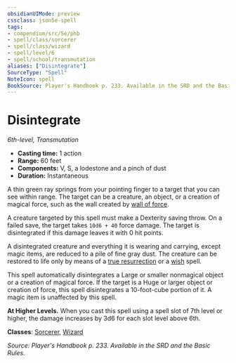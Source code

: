 ```yaml
---
obsidianUIMode: preview
cssclass: json5e-spell
tags:
- compendium/src/5e/phb
- spell/class/sorcerer
- spell/class/wizard
- spell/level/6
- spell/school/transmutation
aliases: ["Disintegrate"]
SourceType: "Spell"
NoteIcon: spell
BookSource: Player's Handbook p. 233. Available in the SRD and the Basic Rules.
---
```

# Disintegrate
*6th-level, Transmutation*  

- **Casting time:** 1 action
- **Range:** 60 feet
- **Components:** V, S, a lodestone and a pinch of dust
- **Duration:** Instantaneous

A thin green ray springs from your pointing finger to a target that you can see within range. The target can be a creature, an object, or a creation of magical force, such as the wall created by [wall of force](/3-Mechanics/CLI/spells/wall-of-force.md).

A creature targeted by this spell must make a Dexterity saving throw. On a failed save, the target takes `10d6 + 40` force damage. The target is disintegrated if this damage leaves it with 0 hit points.

A disintegrated creature and everything it is wearing and carrying, except magic items, are reduced to a pile of fine gray dust. The creature can be restored to life only by means of a [true resurrection](/3-Mechanics/CLI/spells/true-resurrection.md) or a [wish](/3-Mechanics/CLI/spells/wish.md) spell.

This spell automatically disintegrates a Large or smaller nonmagical object or a creation of magical force. If the target is a Huge or larger object or creation of force, this spell disintegrates a 10-foot-cube portion of it. A magic item is unaffected by this spell.

**At Higher Levels.** When you cast this spell using a spell slot of 7th level or higher, the damage increases by 3d6 for each slot level above 6th.

**Classes**: [Sorcerer](/3-Mechanics/CLI/classes/sorcerer.md), [Wizard](/3-Mechanics/CLI/classes/wizard.md)

*Source: Player's Handbook p. 233. Available in the SRD and the Basic Rules.*